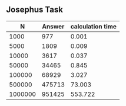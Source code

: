 ## Josephus Task

| N | Answer | calculation time |
|-------------|-------------|-------------|
| 1000    | 977    | 0.001    |
| 5000    | 1809    | 0.009    |
| 10000    | 3617    | 0.037    |
| 50000    | 34465    | 0.845    |
| 100000    | 68929    | 3.027    |
| 500000    | 475713    | 73.003    |
| 1000000    | 951425    | 553.722    |
